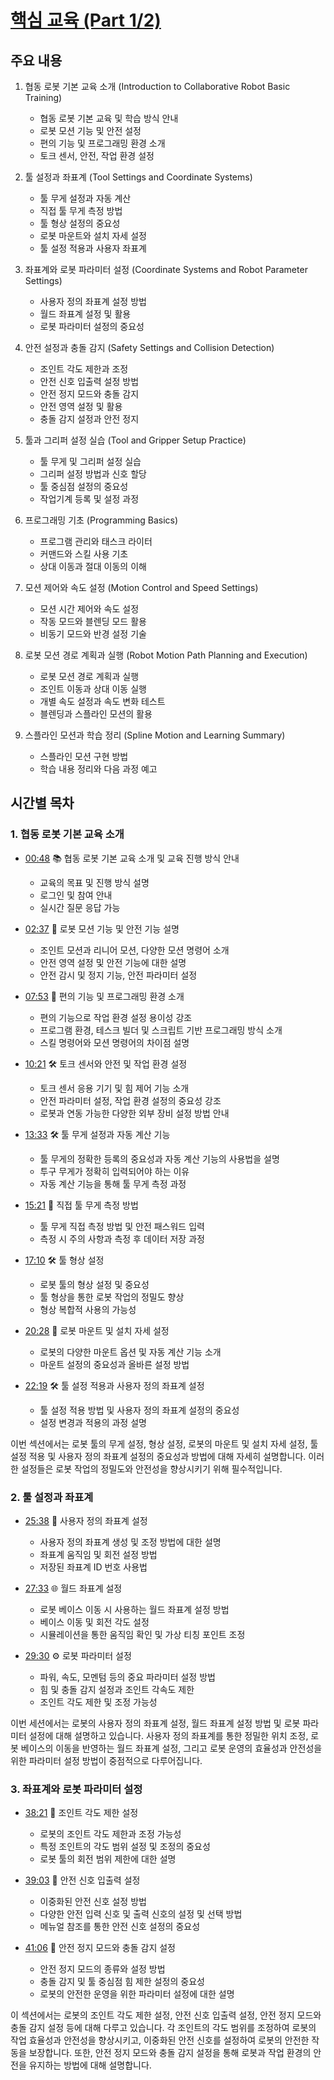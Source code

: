 # [핵심 교육 (Part 1/2)](https://www.youtube.com/watch?v=bmOn1uwOsqM&list=PLEkBnBwQmnmvCREKyRleWnG8WwsANLuY-)

## 주요 내용

1. 협동 로봇 기본 교육 소개 (Introduction to Collaborative Robot Basic Training)

   - 협동 로봇 기본 교육 및 학습 방식 안내
   - 로봇 모션 기능 및 안전 설정
   - 편의 기능 및 프로그래밍 환경 소개
   - 토크 센서, 안전, 작업 환경 설정

2. 툴 설정과 좌표계 (Tool Settings and Coordinate Systems)

   - 툴 무게 설정과 자동 계산
   - 직접 툴 무게 측정 방법
   - 툴 형상 설정의 중요성
   - 로봇 마운트와 설치 자세 설정
   - 툴 설정 적용과 사용자 좌표계

3. 좌표계와 로봇 파라미터 설정 (Coordinate Systems and Robot Parameter Settings)

   - 사용자 정의 좌표계 설정 방법
   - 월드 좌표계 설정 및 활용
   - 로봇 파라미터 설정의 중요성

4. 안전 설정과 충돌 감지 (Safety Settings and Collision Detection)

   - 조인트 각도 제한과 조정
   - 안전 신호 입출력 설정 방법
   - 안전 정지 모드와 충돌 감지
   - 안전 영역 설정 및 활용
   - 충돌 감지 설정과 안전 정지

5. 툴과 그리퍼 설정 실습 (Tool and Gripper Setup Practice)

   - 툴 무게 및 그리퍼 설정 실습
   - 그리퍼 설정 방법과 신호 할당
   - 툴 중심점 설정의 중요성
   - 작업기계 등록 및 설정 과정

6. 프로그래밍 기초 (Programming Basics)

   - 프로그램 관리와 태스크 라이터
   - 커맨드와 스킬 사용 기초
   - 상대 이동과 절대 이동의 이해

7. 모션 제어와 속도 설정 (Motion Control and Speed Settings)

   - 모션 시간 제어와 속도 설정
   - 작동 모드와 블렌딩 모드 활용
   - 비동기 모드와 반경 설정 기술

8. 로봇 모션 경로 계획과 실행 (Robot Motion Path Planning and Execution)

   - 로봇 모션 경로 계획과 실행
   - 조인트 이동과 상대 이동 실행
   - 개별 속도 설정과 속도 변화 테스트
   - 블렌딩과 스플라인 모션의 활용

9. 스플라인 모션과 학습 정리 (Spline Motion and Learning Summary)
   - 스플라인 모션 구현 방법
   - 학습 내용 정리와 다음 과정 예고

## 시간별 목차

### 1. 협동 로봇 기본 교육 소개

- [00:48](https://www.youtube.com/watch?v=bmOn1uwOsqM&t=48s) 📚 협동 로봇 기본 교육 소개 및 교육 진행 방식 안내

  - 교육의 목표 및 진행 방식 설명
  - 로그인 및 참여 안내
  - 실시간 질문 응답 가능

- [02:37](https://www.youtube.com/watch?v=bmOn1uwOsqM&t=157s) 🤖 로봇 모션 기능 및 안전 기능 설명

  - 조인트 모션과 리니어 모션, 다양한 모션 명령어 소개
  - 안전 영역 설정 및 안전 기능에 대한 설명
  - 안전 감시 및 정지 기능, 안전 파라미터 설정

- [07:53](https://www.youtube.com/watch?v=bmOn1uwOsqM&t=473s) 🔧 편의 기능 및 프로그래밍 환경 소개

  - 편의 기능으로 작업 환경 설정 용이성 강조
  - 프로그램 환경, 테스크 빌더 및 스크립트 기반 프로그래밍 방식 소개
  - 스킬 명령어와 모션 명령어의 차이점 설명

- [10:21](https://www.youtube.com/watch?v=bmOn1uwOsqM&t=621s) 🛠️ 토크 센서와 안전 및 작업 환경 설정
  - 토크 센서 응용 기기 및 힘 제어 기능 소개
  - 안전 파라미터 설정, 작업 환경 설정의 중요성 강조
  - 로봇과 연동 가능한 다양한 외부 장비 설정 방법 안내
- [13:33](https://www.youtube.com/watch?v=bmOn1uwOsqM&t=813s) 🛠️ 툴 무게 설정과 자동 계산 기능

  - 툴 무게의 정확한 등록의 중요성과 자동 계산 기능의 사용법을 설명
  - 투구 무게가 정확히 입력되어야 하는 이유
  - 자동 계산 기능을 통해 툴 무게 측정 과정

- [15:21](https://www.youtube.com/watch?v=bmOn1uwOsqM&t=921s) 🔧 직접 툴 무게 측정 방법

  - 툴 무게 직접 측정 방법 및 안전 패스워드 입력
  - 측정 시 주의 사항과 측정 후 데이터 저장 과정

- [17:10](https://www.youtube.com/watch?v=bmOn1uwOsqM&t=1030s) 🛠️ 툴 형상 설정

  - 로봇 툴의 형상 설정 및 중요성
  - 툴 형상을 통한 로봇 작업의 정밀도 향상
  - 형상 복합적 사용의 가능성

- [20:28](https://www.youtube.com/watch?v=bmOn1uwOsqM&t=1228s) 🔄 로봇 마운트 및 설치 자세 설정

  - 로봇의 다양한 마운트 옵션 및 자동 계산 기능 소개
  - 마운트 설정의 중요성과 올바른 설정 방법

- [22:19](https://www.youtube.com/watch?v=bmOn1uwOsqM&t=1339s) 🛠️ 툴 설정 적용과 사용자 정의 좌표계 설정
  - 툴 설정 적용 방법 및 사용자 정의 좌표계 설정의 중요성
  - 설정 변경과 적용의 과정 설명

이번 섹션에서는 로봇 툴의 무게 설정, 형상 설정, 로봇의 마운트 및 설치 자세 설정, 툴 설정 적용 및 사용자 정의 좌표계 설정의 중요성과 방법에 대해 자세히 설명합니다. 이러한 설정들은 로봇 작업의 정밀도와 안전성을 향상시키기 위해 필수적입니다.

### 2. 툴 설정과 좌표계

- [25:38](https://www.youtube.com/watch?v=bmOn1uwOsqM&t=1538s) 🔧 사용자 정의 좌표계 설정

  - 사용자 정의 좌표계 생성 및 조정 방법에 대한 설명
  - 좌표계 움직임 및 회전 설정 방법
  - 저장된 좌표계 ID 번호 사용법

- [27:33](https://www.youtube.com/watch?v=bmOn1uwOsqM&t=1653s) 🌐 월드 좌표계 설정

  - 로봇 베이스 이동 시 사용하는 월드 좌표계 설정 방법
  - 베이스 이동 및 회전 각도 설정
  - 시뮬레이션을 통한 움직임 확인 및 가상 티칭 포인트 조정

- [29:30](https://www.youtube.com/watch?v=bmOn1uwOsqM&t=1770s) ⚙️ 로봇 파라미터 설정
  - 파워, 속도, 모멘텀 등의 중요 파라미터 설정 방법
  - 힘 및 충돌 감지 설정과 조인트 각속도 제한
  - 조인트 각도 제한 및 조정 가능성

이번 세션에서는 로봇의 사용자 정의 좌표계 설정, 월드 좌표계 설정 방법 및 로봇 파라미터 설정에 대해 설명하고 있습니다. 사용자 정의 좌표계를 통한 정밀한 위치 조정, 로봇 베이스의 이동을 반영하는 월드 좌표계 설정, 그리고 로봇 운영의 효율성과 안전성을 위한 파라미터 설정 방법이 중점적으로 다루어집니다.

### 3. 좌표계와 로봇 파라미터 설정

- [38:21](https://www.youtube.com/watch?v=bmOn1uwOsqM&t=2301s) 🔩 조인트 각도 제한 설정

  - 로봇의 조인트 각도 제한과 조정 가능성
  - 특정 조인트의 각도 범위 설정 및 조정의 중요성
  - 로봇 툴의 회전 범위 제한에 대한 설명

- [39:03](https://www.youtube.com/watch?v=bmOn1uwOsqM&t=2343s) 🚦 안전 신호 입출력 설정

  - 이중화된 안전 신호 설정 방법
  - 다양한 안전 입력 신호 및 출력 신호의 설정 및 선택 방법
  - 메뉴얼 참조를 통한 안전 신호 설정의 중요성

- [41:06](https://www.youtube.com/watch?v=bmOn1uwOsqM&t=2466s) 🛑 안전 정지 모드와 충돌 감지 설정
  - 안전 정지 모드의 종류와 설정 방법
  - 충돌 감지 및 툴 중심점 힘 제한 설정의 중요성
  - 로봇의 안전한 운영을 위한 파라미터 설정에 대한 설명

이 섹션에서는 로봇의 조인트 각도 제한 설정, 안전 신호 입출력 설정, 안전 정지 모드와 충돌 감지 설정 등에 대해 다루고 있습니다. 각 조인트의 각도 범위를 조정하여 로봇의 작업 효율성과 안전성을 향상시키고, 이중화된 안전 신호를 설정하여 로봇의 안전한 작동을 보장합니다. 또한, 안전 정지 모드와 충돌 감지 설정을 통해 로봇과 작업 환경의 안전을 유지하는 방법에 대해 설명합니다.
